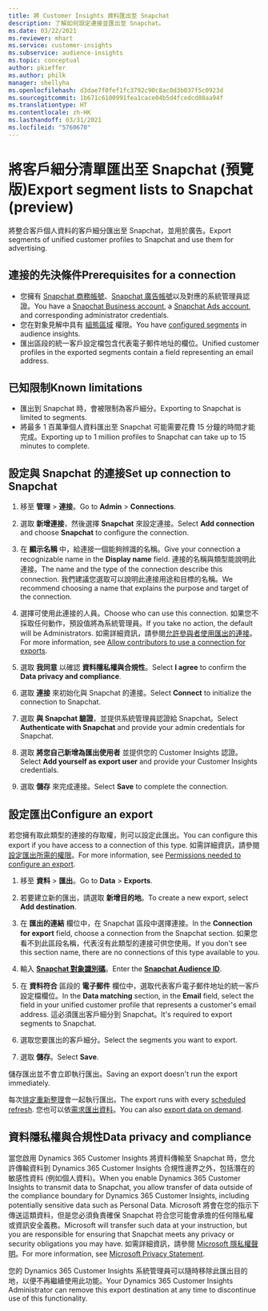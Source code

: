 ```yaml
---
title: 將 Customer Insights 資料匯出至 Snapchat
description: 了解如何設定連接並匯出至 Snapchat。
ms.date: 03/22/2021
ms.reviewer: mhart
ms.service: customer-insights
ms.subservice: audience-insights
ms.topic: conceptual
author: pkieffer
ms.author: philk
manager: shellyha
ms.openlocfilehash: d3dae7f0fef1fc3792c90c8ac0d3b037f5c0923d
ms.sourcegitcommit: 1b671c6100991fea1cace04b5d4fcedcd88aa94f
ms.translationtype: HT
ms.contentlocale: zh-HK
ms.lasthandoff: 03/31/2021
ms.locfileid: "5760670"
---
```

# <a name="export-segment-lists-to-snapchat-preview"></a><span data-ttu-id="9fa98-103">將客戶細分清單匯出至 Snapchat (預覽版)</span><span class="sxs-lookup"><span data-stu-id="9fa98-103">Export segment lists to Snapchat (preview)</span></span>

<span data-ttu-id="9fa98-104">將整合客戶個人資料的客戶細分匯出至 Snapchat，並用於廣告。</span><span class="sxs-lookup"><span data-stu-id="9fa98-104">Export segments of unified customer profiles to Snapchat and use them for advertising.</span></span> 

## <a name="prerequisites-for-a-connection"></a><span data-ttu-id="9fa98-105">連接的先決條件</span><span class="sxs-lookup"><span data-stu-id="9fa98-105">Prerequisites for a connection</span></span>

-   <span data-ttu-id="9fa98-106">您擁有 [Snapchat 商務帳號](https://business.snapchat.com/)、[Snapchat 廣告帳號](https://ads.snapchat.com/)以及對應的系統管理員認證。</span><span class="sxs-lookup"><span data-stu-id="9fa98-106">You have a [Snapchat Business account](https://business.snapchat.com/), a [Snapchat Ads account](https://ads.snapchat.com/), and corresponding administrator credentials.</span></span>
-   <span data-ttu-id="9fa98-107">您在對象見解中具有 [組態區域](segments.md) 權限。</span><span class="sxs-lookup"><span data-stu-id="9fa98-107">You have [configured segments](segments.md) in audience insights.</span></span>
-   <span data-ttu-id="9fa98-108">匯出區段的統一客戶設定檔包含代表電子郵件地址的欄位。</span><span class="sxs-lookup"><span data-stu-id="9fa98-108">Unified customer profiles in the exported segments contain a field representing an email address.</span></span>

## <a name="known-limitations"></a><span data-ttu-id="9fa98-109">已知限制</span><span class="sxs-lookup"><span data-stu-id="9fa98-109">Known limitations</span></span>

- <span data-ttu-id="9fa98-110">匯出到 Snapchat 時，會被限制為客戶細分。</span><span class="sxs-lookup"><span data-stu-id="9fa98-110">Exporting to Snapchat is limited to segments.</span></span>
- <span data-ttu-id="9fa98-111">將最多 1 百萬筆個人資料匯出至 Snapchat 可能需要花費 15 分鐘的時間才能完成。</span><span class="sxs-lookup"><span data-stu-id="9fa98-111">Exporting up to 1 million profiles to Snapchat can take up to 15 minutes to complete.</span></span> 

## <a name="set-up-connection-to-snapchat"></a><span data-ttu-id="9fa98-112">設定與 Snapchat 的連接</span><span class="sxs-lookup"><span data-stu-id="9fa98-112">Set up connection to Snapchat</span></span>

1. <span data-ttu-id="9fa98-113">移至 **管理** > **連接**。</span><span class="sxs-lookup"><span data-stu-id="9fa98-113">Go to **Admin** > **Connections**.</span></span>

1. <span data-ttu-id="9fa98-114">選取 **新增連接**，然後選擇 **Snapchat** 來設定連接。</span><span class="sxs-lookup"><span data-stu-id="9fa98-114">Select **Add connection** and choose **Snapchat** to configure the connection.</span></span>

1. <span data-ttu-id="9fa98-115">在 **顯示名稱** 中，給連接一個能夠辨識的名稱。</span><span class="sxs-lookup"><span data-stu-id="9fa98-115">Give your connection a recognizable name in the **Display name** field.</span></span> <span data-ttu-id="9fa98-116">連接的名稱與類型能說明此連接。</span><span class="sxs-lookup"><span data-stu-id="9fa98-116">The name and the type of the connection describe this connection.</span></span> <span data-ttu-id="9fa98-117">我們建議您選取可以說明此連接用途和目標的名稱。</span><span class="sxs-lookup"><span data-stu-id="9fa98-117">We recommend choosing a name that explains the purpose and target of the connection.</span></span>

1. <span data-ttu-id="9fa98-118">選擇可使用此連接的人員。</span><span class="sxs-lookup"><span data-stu-id="9fa98-118">Choose who can use this connection.</span></span> <span data-ttu-id="9fa98-119">如果您不採取任何動作，預設值將為系統管理員。</span><span class="sxs-lookup"><span data-stu-id="9fa98-119">If you take no action, the default will be Administrators.</span></span> <span data-ttu-id="9fa98-120">如需詳細資訊，請參閱[允許參與者使用匯出的連接](connections.md#allow-contributors-to-use-a-connection-for-exports)。</span><span class="sxs-lookup"><span data-stu-id="9fa98-120">For more information, see [Allow contributors to use a connection for exports](connections.md#allow-contributors-to-use-a-connection-for-exports).</span></span>

1. <span data-ttu-id="9fa98-121">選取 **我同意** 以確認 **資料隱私權與合規性**。</span><span class="sxs-lookup"><span data-stu-id="9fa98-121">Select **I agree** to confirm the **Data privacy and compliance**.</span></span>

1. <span data-ttu-id="9fa98-122">選取 **連接** 來初始化與 Snapchat 的連接。</span><span class="sxs-lookup"><span data-stu-id="9fa98-122">Select **Connect** to initialize the connection to Snapchat.</span></span>

1. <span data-ttu-id="9fa98-123">選取 **與 Snapchat 驗證**，並提供系統管理員認證給 Snapchat。</span><span class="sxs-lookup"><span data-stu-id="9fa98-123">Select **Authenticate with Snapchat** and provide your admin credentials for Snapchat.</span></span> 

1. <span data-ttu-id="9fa98-124">選取 **將您自己新增為匯出使用者** 並提供您的 Customer Insights 認證。</span><span class="sxs-lookup"><span data-stu-id="9fa98-124">Select **Add yourself as export user** and provide your Customer Insights credentials.</span></span>

1. <span data-ttu-id="9fa98-125">選取 **儲存** 來完成連接。</span><span class="sxs-lookup"><span data-stu-id="9fa98-125">Select **Save** to complete the connection.</span></span>

## <a name="configure-an-export"></a><span data-ttu-id="9fa98-126">設定匯出</span><span class="sxs-lookup"><span data-stu-id="9fa98-126">Configure an export</span></span>

<span data-ttu-id="9fa98-127">若您擁有取此類型的連接的存取權，則可以設定此匯出。</span><span class="sxs-lookup"><span data-stu-id="9fa98-127">You can configure this export if you have access to a connection of this type.</span></span> <span data-ttu-id="9fa98-128">如需詳細資訊，請參閱[設定匯出所需的權限](export-destinations.md#set-up-a-new-export)。</span><span class="sxs-lookup"><span data-stu-id="9fa98-128">For more information, see [Permissions needed to configure an export](export-destinations.md#set-up-a-new-export).</span></span>

1. <span data-ttu-id="9fa98-129">移至 **資料** > **匯出**。</span><span class="sxs-lookup"><span data-stu-id="9fa98-129">Go to **Data** > **Exports**.</span></span>

1. <span data-ttu-id="9fa98-130">若要建立新的匯出，請選取 **新增目的地**。</span><span class="sxs-lookup"><span data-stu-id="9fa98-130">To create a new export, select **Add destination**.</span></span>

1. <span data-ttu-id="9fa98-131">在 **匯出的連結** 欄位中，在 Snapchat 區段中選擇連接。</span><span class="sxs-lookup"><span data-stu-id="9fa98-131">In the **Connection for export** field, choose a connection from the Snapchat section.</span></span> <span data-ttu-id="9fa98-132">如果您看不到此區段名稱，代表沒有此類型的連接可供您使用。</span><span class="sxs-lookup"><span data-stu-id="9fa98-132">If you don't see this section name, there are no connections of this type available to you.</span></span>

1. <span data-ttu-id="9fa98-133">輸入 [**Snapchat 對象識別碼**](https://businesshelp.snapchat.com/s/article/custom-audiences)。</span><span class="sxs-lookup"><span data-stu-id="9fa98-133">Enter the [**Snapchat Audience ID**](https://businesshelp.snapchat.com/s/article/custom-audiences).</span></span>

1. <span data-ttu-id="9fa98-134">在 **資料符合** 區段的 **電子郵件** 欄位中，選取代表客戶電子郵件地址的統一客戶設定檔欄位。</span><span class="sxs-lookup"><span data-stu-id="9fa98-134">In the **Data matching** section, in the **Email** field, select the field in your unified customer profile that represents a customer's email address.</span></span> <span data-ttu-id="9fa98-135">這必須匯出客戶細分到 Snapchat。</span><span class="sxs-lookup"><span data-stu-id="9fa98-135">It's required to export segments to Snapchat.</span></span>

1. <span data-ttu-id="9fa98-136">選取您要匯出的客戶細分。</span><span class="sxs-lookup"><span data-stu-id="9fa98-136">Select the segments you want to export.</span></span> 

1. <span data-ttu-id="9fa98-137">選取 **儲存**。</span><span class="sxs-lookup"><span data-stu-id="9fa98-137">Select **Save**.</span></span>

<span data-ttu-id="9fa98-138">儲存匯出並不會立即執行匯出。</span><span class="sxs-lookup"><span data-stu-id="9fa98-138">Saving an export doesn't run the export immediately.</span></span>

<span data-ttu-id="9fa98-139">每次[排定重新整理](system.md#schedule-tab)會一起執行匯出。</span><span class="sxs-lookup"><span data-stu-id="9fa98-139">The export runs with every [scheduled refresh](system.md#schedule-tab).</span></span> <span data-ttu-id="9fa98-140">您也可以依[需求匯出資料](export-destinations.md#run-exports-on-demand)。</span><span class="sxs-lookup"><span data-stu-id="9fa98-140">You can also [export data on demand](export-destinations.md#run-exports-on-demand).</span></span> 


## <a name="data-privacy-and-compliance"></a><span data-ttu-id="9fa98-141">資料隱私權與合規性</span><span class="sxs-lookup"><span data-stu-id="9fa98-141">Data privacy and compliance</span></span>

<span data-ttu-id="9fa98-142">當您啟用 Dynamics 365 Customer Insights 將資料傳輸至 Snapchat 時，您允許傳輸資料到 Dynamics 365 Customer Insights 合規性邊界之外，包括潛在的敏感性資料 (例如個人資料)。</span><span class="sxs-lookup"><span data-stu-id="9fa98-142">When you enable Dynamics 365 Customer Insights to transmit data to Snapchat, you allow transfer of data outside of the compliance boundary for Dynamics 365 Customer Insights, including potentially sensitive data such as Personal Data.</span></span> <span data-ttu-id="9fa98-143">Microsoft 將會在您的指示下傳送這類資料，但是您必須負責確保 Snapchat 符合您可能會承擔的任何隱私權或資訊安全義務。</span><span class="sxs-lookup"><span data-stu-id="9fa98-143">Microsoft will transfer such data at your instruction, but you are responsible for ensuring that Snapchat meets any privacy or security obligations you may have.</span></span> <span data-ttu-id="9fa98-144">如需詳細資訊，請參閱 [Microsoft 隱私權聲明](https://go.microsoft.com/fwlink/?linkid=396732)。</span><span class="sxs-lookup"><span data-stu-id="9fa98-144">For more information, see [Microsoft Privacy Statement](https://go.microsoft.com/fwlink/?linkid=396732).</span></span>

<span data-ttu-id="9fa98-145">您的 Dynamics 365 Customer Insights 系統管理員可以隨時移除此匯出目的地，以便不再繼續使用此功能。</span><span class="sxs-lookup"><span data-stu-id="9fa98-145">Your Dynamics 365 Customer Insights Administrator can remove this export destination at any time to discontinue use of this functionality.</span></span>

